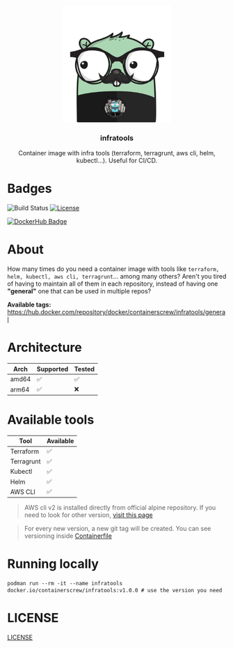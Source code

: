 <p align="center" >
    <img src="logo.png" alt="logo" width="250"/>
<h3 align="center">infratools</h3>
<p align="center">Container image with infra tools (terraform, terragrunt, aws cli, helm, kubectl...). Useful for CI/CD.</p>
</p>

# Badges

![Build Status](https://github.com/containerscrew/infratools/actions/workflows/build.yml/badge.svg)
[![License](https://img.shields.io/github/license/containerscrew/infratools)](/LICENSE)  

[![DockerHub Badge](http://dockeri.co/image/containerscrew/infratools)](https://hub.docker.com/r/containerscrew/infratools/)


#  About

How many times do you need a container image with tools like `terraform, helm, kubectl, aws cli, terragrunt`... among many others? Aren't you tired of having to maintain all of them in each repository, instead of having one **"general"** one that can be used in multiple repos?

**Available tags:** https://hub.docker.com/repository/docker/containerscrew/infratools/general 

# Architecture

| Arch    | Supported | Tested |
|---------|----------|--------|
| amd64   | ✅        | ✅        |
| arm64   | ✅         | ❌         |


# Available tools

| Tool       | Available |
|------------|----------|
| Terraform  |   ✅      |
| Terragrunt |   ✅      |
| Kubectl    |   ✅      |
| Helm       |   ✅      |
| AWS CLI    |   ✅      |

> AWS cli v2 is installed directly from official alpine repository. If you need to look for other version, [visit this page](https://pkgs.alpinelinux.org/packages?name=aws-cli&branch=edge&repo=&arch=&maintainer=)

> For every new version, a new git tag will be created. You can see versioning inside [Containerfile](./Containerfile)

# Running locally

```shell
podman run --rm -it --name infratools docker.io/containerscrew/infratools:v1.0.0 # use the version you need
```

# LICENSE

[LICENSE](./LICENSE)